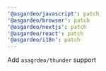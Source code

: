 ```yaml
---
'@asgardeo/javascript': patch
'@asgardeo/browser': patch
'@asgardeo/nextjs': patch
'@asgardeo/react': patch
'@asgardeo/i18n': patch
---
```


Add `asagrdeo/thunder` support
